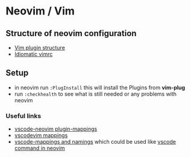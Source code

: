 # Neovim / Vim

## Structure of neovim configuration

- [Vim plugin structure](https://learnvimscriptthehardway.stevelosh.com/chapters/42.html)
- [Idiomatic vimrc](https://github.com/romainl/idiomatic-vimrc)


## Setup

- in neovim run `:PlugInstall` this will install the Plugins from **vim-plug**
- run `:checkhealth` to see what is still needed or any problems with neovim


### Useful links

- [vscode-neovim plugin-mappings](https://github.com/asvetliakov/vscode-neovim#vscode-specific-features-and-differences)
- [vscodevim mappings](https://github.com/VSCodeVim/Vim/#-vscodevim-tricks)
- [vscode-mappings and namings](https://code.visualstudio.com/docs/getstarted/keybindings#_rich-languages-editing) which could be used like [vscode command in neovim](https://github.com/asvetliakov/vscode-neovim#invoking-vscode-actions-from-neovim)


